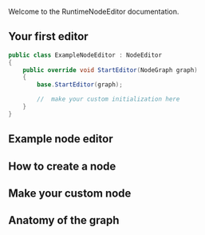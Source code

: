 
Welcome to the RuntimeNodeEditor documentation.

## Your first editor

```c#
public class ExampleNodeEditor : NodeEditor
{
    public override void StartEditor(NodeGraph graph)
    {
        base.StartEditor(graph);

        //  make your custom initialization here
    }
}
```

## Example node editor
## How to create a node
## Make your custom node
## Anatomy of the graph
